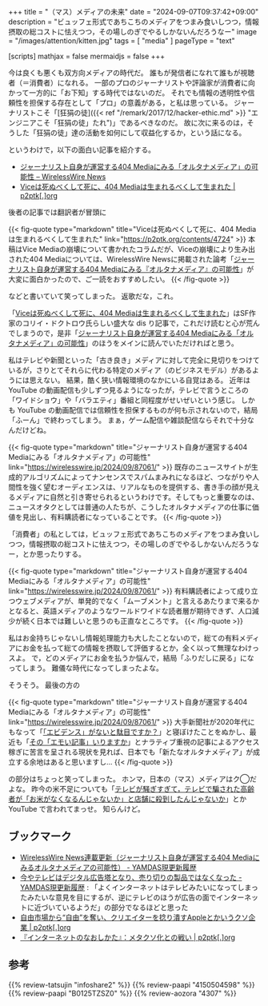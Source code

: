 +++
title = "（マス）メディアの未来"
date =  "2024-09-07T09:37:42+09:00"
description = "ビュッフェ形式であちこちのメディアをつまみ食いしつつ，情報摂取の総コストに怯えつつ，その場しのぎでやるしかないんだろうなー"
image = "/images/attention/kitten.jpg"
tags = [ "media" ]
pageType = "text"

[scripts]
  mathjax = false
  mermaidjs = false
+++

今は良くも悪くも双方向メディアの時代だ。
誰もが発信者になれて誰もが視聴者（＝消費者）になれる。
一部のプロのジャーナリストや評論家が消費者に向かって一方的に「お下知」する時代ではないのだ。
それでも情報の透明性や信頼性を担保する存在として「プロ」の意義がある，と私は思っている。
ジャーナリストこそ「[狂狷の徒]({{< ref "/remark/2017/12/hacker-ethic.md" >}} "エンジニアこそ「狂狷の徒」たれ")」であるべきなのだ。
故に次に来るのは，そうした「狂狷の徒」達の活動を如何にして収益化するか，という話になる。

というわけで，以下の面白い記事を紹介する。

- [ジャーナリスト自身が運営する404 Mediaにみる「オルタナメディア」の可能性 – WirelessWire News](https://wirelesswire.jp/2024/09/87061/)
- [Viceは死ぬべくして死に、404 Mediaは生まれるべくして生まれた | p2ptk[.]org](https://p2ptk.org/contents/4724)

後者の記事では翻訳者が冒頭に

{{< fig-quote type="markdown" title="Viceは死ぬべくして死に、404 Mediaは生まれるべくして生まれた" link="https://p2ptk.org/contents/4724" >}}
本稿はVice Mediaの崩壊について書かれたコラムだが、Viceの崩壊により生み出された404 Mediaについては、WirelessWire Newsに掲載された論考「[ジャーナリスト自身が運営する404 Mediaにみる『オルタナメディア』の可能性](https://wirelesswire.jp/2024/09/87061/)」が大変に面白かったので、ご一読をおすすめしたい。
{{< /fig-quote >}}

などと書いていて笑ってしまった。
返歌だな，これ。

「[Viceは死ぬべくして死に、404 Mediaは生まれるべくして生まれた](https://p2ptk.org/contents/4724)」はSF作家のコリイ・ドクトロウ氏らしい盛大な dis り記事で，これだけ読むと心が荒んでしまうので，是非「[ジャーナリスト自身が運営する404 Mediaにみる「オルタナメディア」の可能性](https://wirelesswire.jp/2024/09/87061/)」のほうをメインに読んでいただければと思う。

私はテレビや新聞といった「古き良き」メディアに対して完全に見切りをつけているが，さりとてそれらに代わる特定のメディア（のビジネスモデル）があるようには思えない。
結果，酷く狭い情報環境のなかにいる自覚はある。
近年は YouTube の動画配信も少しずつ見るようになったが，テレビで言うところの「ワイドショウ」や「バラエティ」番組と同程度がせいぜいという感じ。
しかも YouTube の動画配信では信頼性を担保するものが何も示されないので，結局「ふーん」で終わってしまう。
まぁ，ゲーム配信や雑談配信ならそれで十分なんだけどね。

{{< fig-quote type="markdown" title="ジャーナリスト自身が運営する404 Mediaにみる「オルタナメディア」の可能性" link="https://wirelesswire.jp/2024/09/87061/" >}}
既存のニュースサイトが生成的アルゴリズムによってナンセンスでスパムまみれになるほど、つながりや人間性を強く望むオーディエンスは、リアルなものを提供する、書き手の顔が見えるメディアに自然と引き寄せられるというわけです。そしてもっと重要なのは、ニュースオタクとしては普通の人たちが、こうしたオルタナメディアの仕事に価値を見出し、有料購読者になっていることです。
{{< /fig-quote >}}

「消費者」の私としては，ビュッフェ形式であちこちのメディアをつまみ食いしつつ，情報摂取の総コストに怯えつつ，その場しのぎでやるしかないんだろうなー，とか思ったりする。

{{< fig-quote type="markdown" title="ジャーナリスト自身が運営する404 Mediaにみる「オルタナメディア」の可能性" link="https://wirelesswire.jp/2024/09/87061/" >}}
有料購読者によって成り立つウェブメディアが、単発的でなく「ムーブメント」と言えるあたりまで来るかとなると、英語メディアのようなワールドワイドな読者層が期待できず、人口減少が続く日本では難しいと思うのも正直なところです。
{{< /fig-quote >}}

私はお金持ちじゃないし情報処理能力も大したことないので，総ての有料メディアにお金を払って総ての情報を摂取して評価するとか，全く以って無理なわけっスよ。
で，どのメディアにお金を払うか悩んで，結局「ふりだしに戻る」になってしまう。
難儀な時代になってしまったよな。

そうそう。
最後の方の

{{< fig-quote type="markdown" title="ジャーナリスト自身が運営する404 Mediaにみる「オルタナメディア」の可能性" link="https://wirelesswire.jp/2024/09/87061/" >}}
大手新聞社が2020年代にもなって「[「エビデンス」がないと駄目ですか？](https://digital.asahi.com/articles/ASRBZ3JWJRBWUCVL003.html)」と寝ぼけたことをぬかし、最近も「[その「エモい記事」いりますか](https://digital.asahi.com/articles/ASS3W319WS3WULLI003M.html)」とナラティブ重視の記事によるアクセス稼ぎに苦言を呈される現状を見れば、日本でも「新たなオルタナメディア」が成立する余地はあると思いますし...
{{< /fig-quote >}}

の部分はちょっと笑ってしまった。
ホンマ，日本の（マス）メディアはク◯だよな。
昨今の米不足についても「[テレビが騒ぎすぎて，テレビで騙された高齢者が「お米がなくなるんじゃないか」と店舗に殺到したんじゃないか](https://youtu.be/pByXZGRqyPQ?feature=shared)」とか YouTube で言われてまっせ。
知らんけど。

## ブックマーク

- [WirelessWire News連載更新（ジャーナリスト自身が運営する404 Mediaにみるオルタナメディアの可能性） - YAMDAS現更新履歴](https://yamdas.hatenablog.com/entry/20240903/wirelesswire)
- [今やテレビはデジタル広告塔となり、売り切りの製品ではなくなった - YAMDAS現更新履歴](https://yamdas.hatenablog.com/entry/20240903/tv-industrys-ads-tracking) : 「よくインターネットはテレビみたいになってしまったみたいな意見を目にするが、逆にテレビのほうが広告の面でインターネットに近づいているようだ」の部分でなるほどと思った
- [自由市場から“自由”を奪い、クリエイターを捻り潰すAppleとかいうクソ企業 | p2ptk[.]org](https://p2ptk.org/monopoly/4686)
- [『インターネットのなおしかた』：メタクソ化との戦い | p2ptk[.]org](https://p2ptk.org/digital-rights/4714)

## 参考

{{% review-tatsujin "infoshare2" %}} <!-- 続・情報共有の未来 -->
{{% review-paapi "4150504598" %}} <!-- フィルターバブル -->
{{% review-paapi "B0125TZSZ0" %}} <!-- つながりっぱなしの日常を生きる -->
{{% review-aozora "4307" %}} <!-- グリゴリの捕縛 -->
